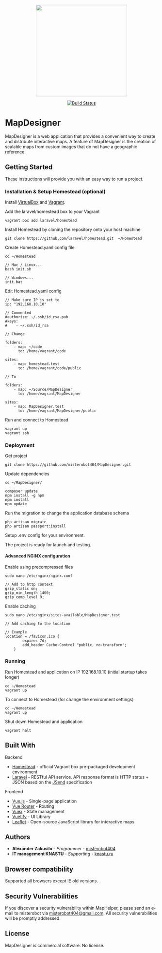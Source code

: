 <p align="center">
    <img src="https://upload.wikimedia.org/wikipedia/commons/thumb/b/b0/Openstreetmap_logo.svg/1200px-Openstreetmap_logo.svg.png" width="300">
</p>
<p align="center">
   <a href="https://travis-ci.org/laravel/framework"><img src="https://travis-ci.org/laravel/framework.svg" alt="Build Status"></a>
</p>

# MapDesigner

MapDesigner is a web application that provides a convenient way to create and distribute interactive maps. A feature of MapDesigner is the creation of scalable maps from custom images that do not have a geographic reference.

## Getting Started

These instructions will provide you with an easy way to run a project.

### Installation & Setup Homestead (optional)

Install [VirtualBox](https://www.virtualbox.org/wiki/Downloads) and [Vagrant](https://www.vagrantup.com/downloads.html).

Add the laravel/homestead box to your Vagrant
```
vagrant box add laravel/homestead
```

Install Homestead by cloning the repository onto your host machine
```
git clone https://github.com/laravel/homestead.git  ~/Homestead
```

Create Homestead.yaml config file
```
cd ~/Homestead

// Mac / Linux...
bash init.sh

// Windows...
init.bat
```

Edit Homestead.yaml config
```
// Make sure IP is set to
ip: "192.168.10.10"
```

```
// Commented
#authorize: ~/.ssh/id_rsa.pub
#keys:
#    - ~/.ssh/id_rsa
```

```
// Change

folders:
    - map: ~/code
      to: /home/vagrant/code

sites:
    - map: homestead.test
      to: /home/vagrant/code/public

// To

folders:
    - map: ~/Source/MapDesigner
      to: /home/vagrant/MapDesigner

sites:
    - map: MapDesigner.test
      to: /home/vagrant/MapDesigner/public

```

Run and connect to Homestead
```
vagrant up
vagrant ssh
```

### Deployment

Get project
```
git clone https://github.com/misterobot404/MapDesigner.git
```

Update dependencies
```
cd ~/MapDesigner/

composer update
npm install -g npm
npm install
npm update
```

Run the migration to change the application database schema
```
php artisan migrate
php artisan passport:install
```
Setup .env config for your environment.

The project is ready for launch and testing.

#### Advanced NGINX configuration

Enable using precompressed files
```
sudo nano /etc/nginx/nginx.conf

// Add to http context
gzip_static on;
gzip_min_length 1400;
gzip_comp_level 9;
```

Enable caching

```
sudo nano /etc/nginx/sites-available/MapDesigner.test

// Add caching to the location

// Example
location = /favicon.ico {   
        expires 7d;
        add_header Cache-Control "public, no-transform";
    }
```

### Running

Run Homestead and application on IP 192.168.10.10 (initial startup takes longer)

```
cd ~/Homestead
vagrant up
```

To connect to Homestead (for change the environment settings)
```
cd ~/Homestead
vagrant up
```

Shut down Homestead and application
```
vagrant halt
```

## Built With

Backend
* [Homestead](https://laravel.com/docs/homestead) - official Vagrant box pre-packaged development environment
* [Laravel](https://laravel.com/) - RESTful API service. API response format is HTTP status + JSON based on the [JSend](https://github.com/omniti-labs/jsend) specification

Frontend
* [Vue.js](https://vuejs.org/) - Single-page application
* [Vue Router](https://router.vuejs.org/) - Routing
* [Vuex](https://vuex.vuejs.org/) - State management
* [Vuetify](https://vuetifyjs.com/en/) - UI Library
* [Leaflet](https://leafletjs.com/) - Open-source JavaScript library for interactive maps

## Authors

* **Alexander Zakusilo** - *Programmer* - [misterobot404](https://github.com/misterobot404)
* **IT management KNASTU** - *Supporting* - [knastu.ru](https://knastu.ru)

## Browser compatibility

Supported all browsers except IE old versions.

## Security Vulnerabilities

If you discover a security vulnerability within MapHelper, please send an e-mail to misterobot via [misterobot404@gmail.com](mailto:taylor@laravel.com). All security vulnerabilities will be promptly addressed.

## License

MapDesigner is commercial software. No license.

